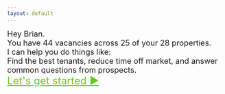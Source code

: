 ```yaml
---
layout: default
---
```


<div class="centered-text">
  <div class="typing-effect" style="font-size: 18px;">
    Hey Brian. 
  </div>
</div>

<div class="centered-text">
  <div class="typing-effect" style="animation-delay: 1s; font-size: 18px;">
    You have 44 vacancies across 25 of your 28 properties. 
  </div>
</div>

<div class="centered-text">
  <div class="typing-effect" style="animation-delay: 3s; font-size: 18px;">
    I can help you do things like:  
  </div>
</div>

<div class="centered-text">
  <div class="typing-effect" style="animation-delay: 4s; font-size: 18px;">
    Find the best tenants, reduce time off market, and answer common questions from prospects. 
  </div>
</div>

<div class="centered-text">
  <!-- Wrap the text with an <a> tag to make it a link -->
  <a href="/brian-landru/your-properties/" class="typing-effect" style="animation-delay: 8s; font-size: 24px; color:#64cc1f;">
    <!-- <div class="underlined-text"> -->
    Let's get started ▶  
  </a>
</div>

